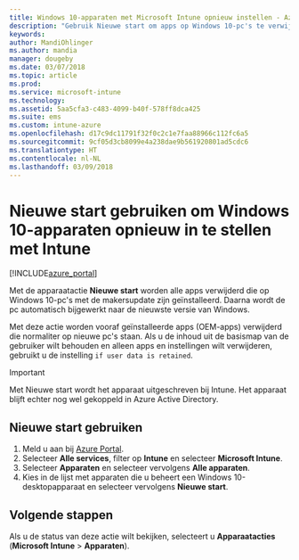 ```yaml
---
title: Windows 10-apparaten met Microsoft Intune opnieuw instellen - Azure | Microsoft Docs
description: "Gebruik Nieuwe start om apps op Windows 10-pc's te verwijderen met behulp van Microsoft Intune, waaronder vooraf geïnstalleerde apps van OEM's. Inhoud uit de basismap kan worden behouden als is ingesteld dat gebruikersgegevens behouden moeten blijven."
keywords: 
author: MandiOhlinger
ms.author: mandia
manager: dougeby
ms.date: 03/07/2018
ms.topic: article
ms.prod: 
ms.service: microsoft-intune
ms.technology: 
ms.assetid: 5aa5cfa3-c483-4099-b40f-578ff8dca425
ms.suite: ems
ms.custom: intune-azure
ms.openlocfilehash: d17c9dc11791f32f0c2c1e7faa88966c112fc6a5
ms.sourcegitcommit: 9cf05d3cb8099e4a238dae9b561920801ad5cdc6
ms.translationtype: HT
ms.contentlocale: nl-NL
ms.lasthandoff: 03/09/2018
---
```

# <a name="use-fresh-start-to-reset-windows-10-devices-with-intune"></a>Nieuwe start gebruiken om Windows 10-apparaten opnieuw in te stellen met Intune


[!INCLUDE[azure_portal](./includes/azure_portal.md)]

Met de apparaatactie **Nieuwe start** worden alle apps verwijderd die op Windows 10-pc's met de makersupdate zijn geïnstalleerd. Daarna wordt de pc automatisch bijgewerkt naar de nieuwste versie van Windows.

Met deze actie worden vooraf geïnstalleerde apps (OEM-apps) verwijderd die normaliter op nieuwe pc's staan. Als u de inhoud uit de basismap van de gebruiker wilt behouden en alleen apps en instellingen wilt verwijderen, gebruikt u de instelling `if user data is retained`.

> [!IMPORTANT]
> Met Nieuwe start wordt het apparaat uitgeschreven bij Intune. Het apparaat blijft echter nog wel gekoppeld in Azure Active Directory.

## <a name="use-fresh-start"></a>Nieuwe start gebruiken

1. Meld u aan bij [Azure Portal](https://portal.azure.com).
2. Selecteer **Alle services**, filter op **Intune** en selecteer **Microsoft Intune**.
3. Selecteer **Apparaten** en selecteer vervolgens **Alle apparaten**.
4. Kies in de lijst met apparaten die u beheert een Windows 10-desktopapparaat en selecteer vervolgens **Nieuwe start**.

## <a name="next-steps"></a>Volgende stappen

Als u de status van deze actie wilt bekijken, selecteert u **Apparaatacties** (**Microsoft Intune** > **Apparaten**).